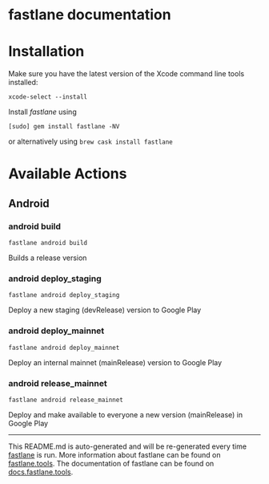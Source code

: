 fastlane documentation
================
# Installation

Make sure you have the latest version of the Xcode command line tools installed:

```
xcode-select --install
```

Install _fastlane_ using
```
[sudo] gem install fastlane -NV
```
or alternatively using `brew cask install fastlane`

# Available Actions
## Android
### android build
```
fastlane android build
```
Builds a release version
### android deploy_staging
```
fastlane android deploy_staging
```
Deploy a new staging (devRelease) version to Google Play
### android deploy_mainnet
```
fastlane android deploy_mainnet
```
Deploy an internal mainnet (mainRelease) version to Google Play
### android release_mainnet
```
fastlane android release_mainnet
```
Deploy and make available to everyone a new version (mainRelease) in Google Play

----

This README.md is auto-generated and will be re-generated every time [fastlane](https://fastlane.tools) is run.
More information about fastlane can be found on [fastlane.tools](https://fastlane.tools).
The documentation of fastlane can be found on [docs.fastlane.tools](https://docs.fastlane.tools).
